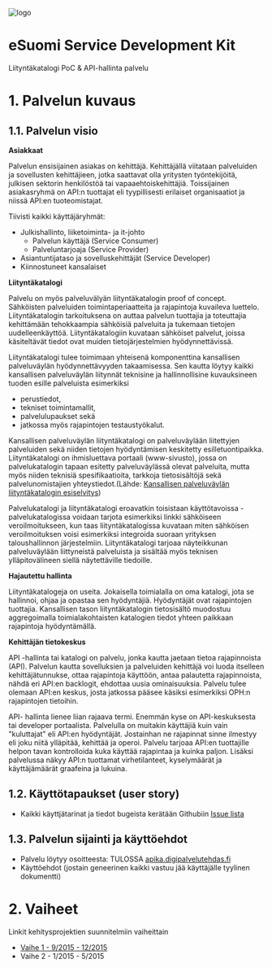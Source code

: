 ![logo](https://raw.githubusercontent.com/Digipalvelutehdas/jaetut-kaytannot/master/images/logo-new-100.png)

# eSuomi Service Development Kit 
Liityntäkatalogi PoC & API-hallinta palvelu

# 1. Palvelun kuvaus

## 1.1. Palvelun visio

**Asiakkaat**

Palvelun ensisijainen asiakas on kehittäjä. Kehittäjällä viitataan palveluiden ja sovellusten kehittäjieen, jotka saattavat olla yritysten työntekijöitä, julkisen sektorin henkilöstöä tai vapaaehtoiskehittäjiä. Toissijainen asiakasryhmä on API:n tuottajat eli tyypillisesti erilaiset organisaatiot ja niissä API:en tuoteomistajat. 

Tiivisti kaikki käyttäjäryhmät:
* Julkishallinto, liiketoiminta- ja it-johto
  * Palvelun käyttäjä (Service Consumer)
  * Palveluntarjoaja (Service Provider)
* Asiantuntijataso ja sovelluskehittäjät (Service Developer)
* Kiinnostuneet kansalaiset

**Liityntäkatalogi**

Palvelu on myös palveluvälyän liityntäkatalogin proof of concept. Sähköisten palveluiden toimintaperiaatteita ja rajapintoja kuvaileva luettelo. Liityntäkatalogin tarkoituksena on auttaa palvelun tuottajia ja toteuttajia kehittämään tehokkaampia sähköisiä palveluita ja tukemaan tietojen uudelleenkäyttöä. Liityntäkatalogiin kuvataan sähköiset palvelut, joissa käsiteltävät tiedot ovat muiden tietojärjestelmien hyödynnettävissä.

Liityntäkatalogi tulee toimimaan yhteisenä komponenttina kansallisen palveluväylän hyödynnettävyyden takaamisessa. Sen kautta löytyy kaikki kansallisen palveluväylän liitynnät teknisine ja hallinnollisine kuvauksineen tuoden esille palveluista esimerkiksi

* perustiedot,
* tekniset toimintamallit,
* palvelulupaukset sekä
* jatkossa myös rajapintojen testaustyökalut.

Kansallisen palveluväylän liityntäkatalogi on palveluväylään liitettyjen palveluiden sekä niiden tietojen hyödyntämisen keskitetty esilletuontipaikka. Liityntäkatalogi on ihmisluettava portaali (www-sivusto), jossa on palvelukatalogin tapaan esitetty palveluväylässä olevat palveluita, mutta myös niiden teknisiä spesifikaatioita, tarkkoja tietosisältöjä sekä palvelunomistajien yhteystiedot.(Lähde: [Kansallisen palveluväylän liityntäkatalogin esiselvitys](http://pdfsr.com/pdf/kansallisen-palveluv-yl-n-liitynt-katalogin-esiselvitys)) 

Palvelukatalogi ja liityntäkatalogi eroavatkin toisistaan käyttötavoissa - palvelukatalogissa voidaan tarjota esimerkiksi linkki sähköiseen veroilmoitukseen, kun taas liityntäkatalogissa kuvataan miten sähköisen veroilmoituksen voisi esimerkiksi integroida suoraan yrityksen taloushallinnon järjestelmiin. Liityntäkatalogi tarjoaa näyteikkunan palveluväylään liittyneistä palveluista ja sisältää myös teknisen ylläpitovälineen siellä näytettäville tiedoille.

**Hajautettu hallinta**

Liityntäkatalogeja on useita. Jokaisella toimialalla on oma katalogi, jota se hallinnoi, ohjaa ja opastaa sen hyödyntäjiä. Hyödyntäjät ovat rajapintojen tuottajia. Kansallisen tason liityntäkatalogin tietosisältö muodostuu aggregoimalla toimialakohtaisten katalogien tiedot yhteen paikkaan rajapintoja hyödyntämällä. 

**Kehittäjän tietokeskus**

API -hallinta tai katalogi on palvelu, jonka kautta jaetaan tietoa rajapinnoista (API). Palvelun kautta sovelluksien ja palveluiden kehittäjä voi luoda itselleen kehittäjätunnukse, ottaa rajapintoja käyttöön, antaa palautetta rajapinnoista, nähdä eri API:en backlogit, ehdottaa uusia ominaisuuksia. Palvelu tulee olemaan API:en keskus, josta jatkossa pääsee käsiksi esimerkiksi OPH:n rajapintojen tietoihin. 

API- hallinta lienee liian rajaava termi. Enemmän kyse on API-keskuksesta tai developer portaalista. Palvelulla on muitakin käyttäjiä kuin vain "kuluttajat" eli API:en hyödyntäjät. Jostainhan ne rajapinnat sinne ilmestyy eli joku niitä ylläpitää, kehittää ja operoi. Palvelu tarjoaa API:en tuottajille helpon tavan kontrolloida kuka käyttää rajapintaa ja kuinka paljon. Lisäksi palvelussa näkyy API:n tuottamat virhetilanteet, kyselymäärät ja käyttäjämäärät graafeina ja lukuina. 

## 1.2. Käyttötapaukset (user story)
* Kaikki käyttjätarinat ja tiedot bugeista kerätään Githubiin [Issue lista](https://github.com/Digipalvelutehdas/API-katalogi/issues)

## 1.3. Palvelun sijainti ja käyttöehdot
* Palvelu löytyy osoitteesta: TULOSSA [apika.digipalvelutehdas.fi](https://apika.digipalvelutehdas.fi)
* Käyttöehdot (jostain geneerinen kaikki vastuu jää käyttäjälle tyylinen dokumentti)

# 2. Vaiheet
Linkit kehitysprojektien suunnitelmiin vaiheittain
* [Vaihe 1 - 9/2015 - 12/2015](https://github.com/Digipalvelutehdas/API-katalogi/blob/master/vaiheet/9-12-2015.md)
* Vaihe 2 - 1/2015 - 5/2015
